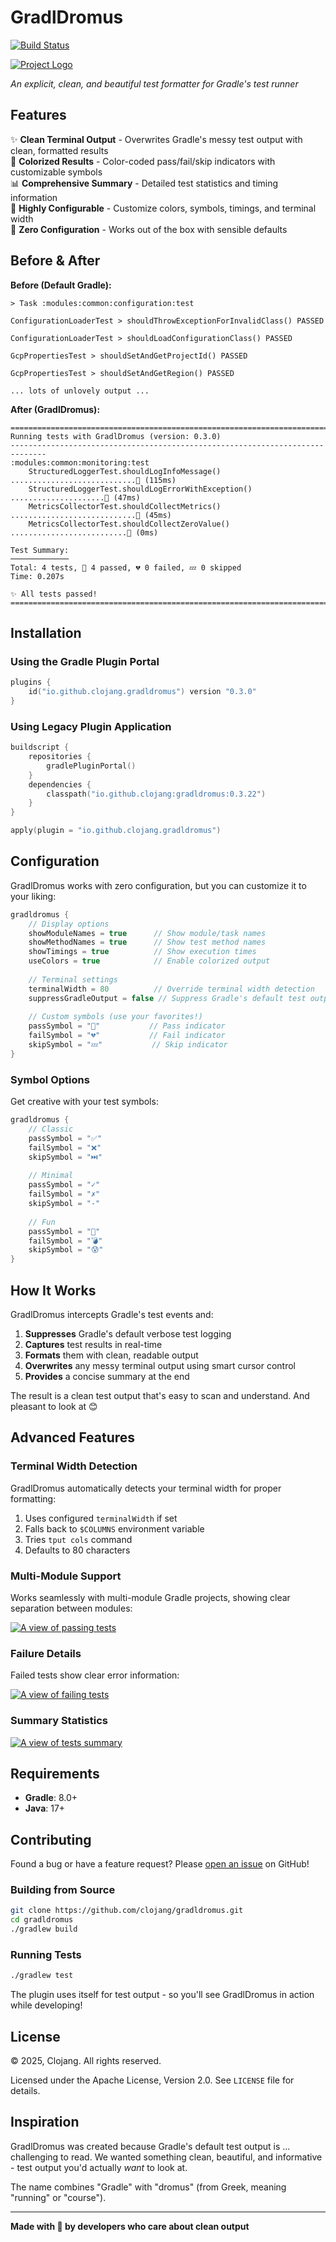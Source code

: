# GradlDromus

[![Build Status][gh-actions-badge]][gh-actions]

[![Project Logo][logo]][logo-large]

*An explicit, clean, and beautiful test formatter for Gradle's test runner*

## Features

✨ **Clean Terminal Output** - Overwrites Gradle's messy test output with clean, formatted results  
🎨 **Colorized Results** - Color-coded pass/fail/skip indicators with customizable symbols  
📊 **Comprehensive Summary** - Detailed test statistics and timing information  
🔧 **Highly Configurable** - Customize colors, symbols, timings, and terminal width  
🚀 **Zero Configuration** - Works out of the box with sensible defaults  

## Before & After

**Before (Default Gradle):**
```
> Task :modules:common:configuration:test

ConfigurationLoaderTest > shouldThrowExceptionForInvalidClass() PASSED

ConfigurationLoaderTest > shouldLoadConfigurationClass() PASSED

GcpPropertiesTest > shouldSetAndGetProjectId() PASSED

GcpPropertiesTest > shouldSetAndGetRegion() PASSED

... lots of unlovely output ...
```

**After (GradlDromus):**
```
==============================================================================
Running tests with GradlDromus (version: 0.3.0)
------------------------------------------------------------------------------
:modules:common:monitoring:test
    StructuredLoggerTest.shouldLogInfoMessage() ............................💚 (115ms)
    StructuredLoggerTest.shouldLogErrorWithException() .....................💚 (47ms)
    MetricsCollectorTest.shouldCollectMetrics() ............................💚 (45ms)
    MetricsCollectorTest.shouldCollectZeroValue() ..........................💚 (0ms)

Test Summary:
─────────────
Total: 4 tests, 💚 4 passed, 💔 0 failed, 💤 0 skipped
Time: 0.207s

✨ All tests passed!
==============================================================================
```

## Installation

### Using the Gradle Plugin Portal

```kotlin
plugins {
    id("io.github.clojang.gradldromus") version "0.3.0"
}
```

### Using Legacy Plugin Application

```kotlin
buildscript {
    repositories {
        gradlePluginPortal()
    }
    dependencies {
        classpath("io.github.clojang:gradldromus:0.3.22")
    }
}

apply(plugin = "io.github.clojang.gradldromus")
```

## Configuration

GradlDromus works with zero configuration, but you can customize it to your liking:

```kotlin
gradldromus {
    // Display options
    showModuleNames = true      // Show module/task names
    showMethodNames = true      // Show test method names  
    showTimings = true          // Show execution times
    useColors = true            // Enable colorized output
    
    // Terminal settings
    terminalWidth = 80          // Override terminal width detection
    suppressGradleOutput = false // Suppress Gradle's default test output
    
    // Custom symbols (use your favorites!)
    passSymbol = "💚"           // Pass indicator
    failSymbol = "💔"           // Fail indicator  
    skipSymbol = "💤"           // Skip indicator
}
```

### Symbol Options

Get creative with your test symbols:

```kotlin
gradldromus {
    // Classic
    passSymbol = "✅"
    failSymbol = "❌" 
    skipSymbol = "⏭️"
    
    // Minimal
    passSymbol = "✓"
    failSymbol = "✗"
    skipSymbol = "-"
    
    // Fun
    passSymbol = "🍕"
    failSymbol = "💣"
    skipSymbol = "😰"
}
```

## How It Works

GradlDromus intercepts Gradle's test events and:

1. **Suppresses** Gradle's default verbose test logging
2. **Captures** test results in real-time
3. **Formats** them with clean, readable output
4. **Overwrites** any messy terminal output using smart cursor control
5. **Provides** a concise summary at the end

The result is a clean test output that's easy to scan and understand. And pleasant to look at 😊

## Advanced Features

### Terminal Width Detection

GradlDromus automatically detects your terminal width for proper formatting:

1. Uses configured `terminalWidth` if set
2. Falls back to `$COLUMNS` environment variable
3. Tries `tput cols` command
4. Defaults to 80 characters

### Multi-Module Support

Works seamlessly with multi-module Gradle projects, showing clear separation between modules:

[![A view of passing tests][screenshot-success]][screenshot-success]

### Failure Details

Failed tests show clear error information:

[![A view of failing tests][screenshot-exceptions]][screenshot-exceptions]

### Summary Statistics

[![A view of tests summary][screenshot-summary]][screenshot-summary]

## Requirements

- **Gradle**: 8.0+
- **Java**: 17+

## Contributing

Found a bug or have a feature request? Please [open an issue](https://github.com/clojang/gradldromus/issues/new) on GitHub!

### Building from Source

```bash
git clone https://github.com/clojang/gradldromus.git
cd gradldromus
./gradlew build
```

### Running Tests

```bash
./gradlew test
```

The plugin uses itself for test output - so you'll see GradlDromus in action while developing!

## License

© 2025, Clojang. All rights reserved.

Licensed under the Apache License, Version 2.0. See `LICENSE` file for details.

## Inspiration

GradlDromus was created because Gradle's default test output is ... challenging to read. We wanted something clean, beautiful, and informative - test output you'd actually *want* to look at.

The name combines "Gradle" with "dromus" (from Greek, meaning "running" or "course").

---

**Made with 💚 by developers who care about clean output**

[//]: ---Named-Links---

[logo]: resources/images/logo.jpg
[logo-large]: resources/images/logo-large.jpg
[screenshot-success]: resources/images/screenshot-success.png
[screenshot-exceptions]: resources/images/screenshot-exceptions.png
[screenshot-summary]: resources/images/screenshot-summary.png
[gh-actions-badge]: https://github.com/clojang/gradldromus/workflows/CI/badge.svg
[gh-actions]: https://github.com/clojang/gradldromus/actions?query=workflow%3ACI
